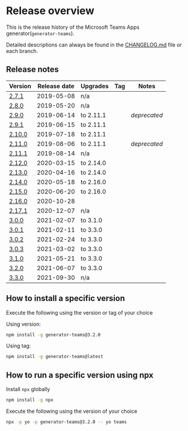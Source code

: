 # Release overview

This is the release history of the Microsoft Teams Apps generator(`generator-teams`).

Detailed descriptions can always be found in the [CHANGELOG.md](https://github.com/pnp/generator-teams/blob/master/packages/generator-teams/CHANGELOG.md) file or each branch.

## Release notes

| Version | Release date | Upgrades | Tag | Notes |
| - | - | -| - | - |
| [2.7.1](https://github.com/pnp/generator-teams/releases/tag/2.7.1) | 2019-05-08 | n/a |||
| [2.8.0](https://github.com/pnp/generator-teams/releases/tag/2.8.0) | 2019-05-20 | n/a |||
| [2.9.0](https://github.com/pnp/generator-teams/releases/tag/2.9.0) | 2019-06-14 | to 2.11.1 || *deprecated* |
| [2.9.1](https://github.com/pnp/generator-teams/releases/tag/2.9.1) | 2019-06-15 | to 2.11.1 |||
| [2.10.0](https://github.com/pnp/generator-teams/releases/tag/2.10.0) | 2019-07-18 | to 2.11.1 |||
| [2.11.0](https://github.com/pnp/generator-teams/releases/tag/2.11.0) | 2019-08-06 | to 2.11.1 || *deprecated* |
| [2.11.1](https://github.com/pnp/generator-teams/releases/tag/2.11.1) | 2019-08-14 | n/a | ||
| [2.12.0](https://github.com/pnp/generator-teams/releases/tag/2.12.0)  | 2020-03-15 | to 2.14.0 |||
| [2.13.0](https://github.com/pnp/generator-teams/releases/tag/2.13.0)  | 2020-04-16 | to 2.14.0 |||
| [2.14.0](https://github.com/pnp/generator-teams/releases/tag/2.14.0)  | 2020-05-18| to 2.16.0 |||
| [2.15.0](https://github.com/pnp/generator-teams/releases/tag/2.15.0)  | 2020-06-20| to 2.16.0 |||
| [2.16.0](https://github.com/pnp/generator-teams/releases/tag/2.16.0)  | 2020-10-28|  |||
| [2.17.1](https://github.com/pnp/generator-teams/releases/tag/2.17.1)  | 2020-12-07| n/a |||
| [3.0.0](https://github.com/pnp/generator-teams/releases/tag/generator-teams%403.0.0-preview)  | 2021-02-07| to 3.1.0 |||
| [3.0.1](https://github.com/pnp/generator-teams/releases/tag/generator-teams%403.0.1)  | 2021-02-11| to 3.3.0 |||
| [3.0.2](https://github.com/pnp/generator-teams/releases/tag/generator-teams%403.0.2)  | 2021-02-24| to 3.3.0 |||
| [3.0.3](https://github.com/pnp/generator-teams/releases/tag/generator-teams%403.0.3)  | 2021-03-02| to 3.3.0 |||
| [3.1.0](https://github.com/pnp/generator-teams/releases/tag/generator-teams%403.1.0)  | 2021-05-21| to 3.3.0 |||
| [3.2.0](https://github.com/pnp/generator-teams/releases/tag/generator-teams%403.2.0)  | 2021-06-07| to 3.3.0 |||
| [3.3.0](https://github.com/pnp/generator-teams/releases/tag/generator-teams%403.3.0)  | 2021-09-30| n/a |||

## How to install a specific version

Execute the following using the version or tag of your choice

Using version:

``` bash
npm install -g generator-teams@3.2.0
```

Using tag:

``` bash
npm install -g generator-teams@latest
```

## How to run a specific version using npx

Install `npx` globally

``` bash
npm install -g npx
```

Execute the following using the version of your choice

``` bash
npx -p yo -p generator-teams@3.2.0 -- yo teams
```

